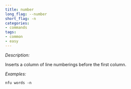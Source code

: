 ```yaml
---
title: number
long_flag: --number
short_flag: -n
categories:
- commands
tags:
- common
- easy
---
```


*Description:*

Inserts a column of line numberings before the first column.

*Examples:*

```
nfu words -n
```
